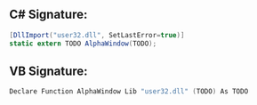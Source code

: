 
## C# Signature:
```cs
[DllImport("user32.dll", SetLastError=true)]
static extern TODO AlphaWindow(TODO);
```

## VB Signature:
```cs
Declare Function AlphaWindow Lib "user32.dll" (TODO) As TODO
```
